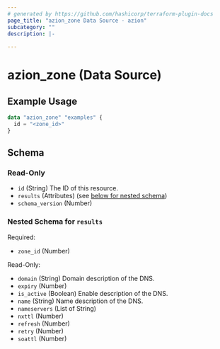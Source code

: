 ```yaml
---
# generated by https://github.com/hashicorp/terraform-plugin-docs
page_title: "azion_zone Data Source - azion"
subcategory: ""
description: |-
  
---
```


# azion_zone (Data Source)



## Example Usage

```terraform
data "azion_zone" "examples" {
  id = "<zone_id>"
}
```

<!-- schema generated by tfplugindocs -->
## Schema

### Read-Only

- `id` (String) The ID of this resource.
- `results` (Attributes) (see [below for nested schema](#nestedatt--results))
- `schema_version` (Number)

<a id="nestedatt--results"></a>
### Nested Schema for `results`

Required:

- `zone_id` (Number)

Read-Only:

- `domain` (String) Domain description of the DNS.
- `expiry` (Number)
- `is_active` (Boolean) Enable description of the DNS.
- `name` (String) Name description of the DNS.
- `nameservers` (List of String)
- `nxttl` (Number)
- `refresh` (Number)
- `retry` (Number)
- `soattl` (Number)


